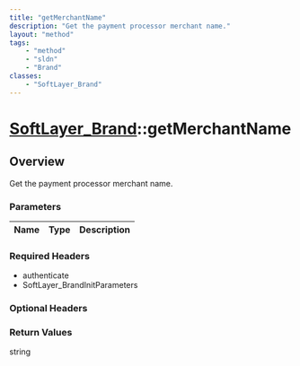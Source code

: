 ```yaml
---
title: "getMerchantName"
description: "Get the payment processor merchant name."
layout: "method"
tags:
    - "method"
    - "sldn"
    - "Brand"
classes:
    - "SoftLayer_Brand"
---
```

# [SoftLayer_Brand](/reference/services/SoftLayer_Brand)::getMerchantName




## Overview 
Get the payment processor merchant name.

### Parameters 
|Name | Type | Description |
| --- | --- | --- |


### Required Headers
* authenticate
* SoftLayer_BrandInitParameters

### Optional Headers

### Return Values
string

